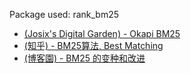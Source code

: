 Package used: rank_bm25
- [(Josix's Digital Garden) - Okapi BM25](https://note.josix.tw/data-science/okapi%20bm25/)
- [(知乎) - BM25算法, Best Matching](https://zhuanlan.zhihu.com/p/79202151)
- [(博客園) - BM25 的变种和改进](https://www.cnblogs.com/geeks-reign/p/Okapi_BM25.html)
